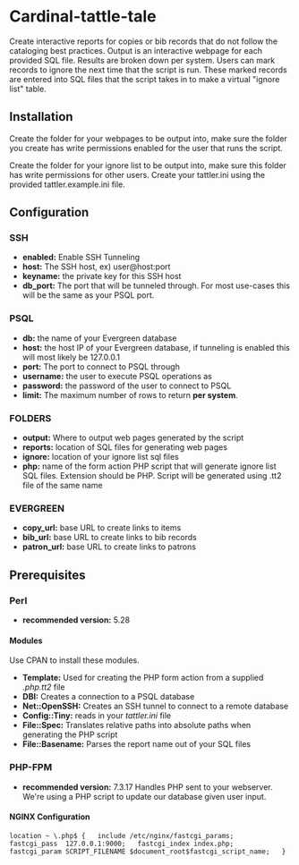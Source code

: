 # Cardinal-tattle-tale
Create interactive reports for copies or bib records that do not follow the cataloging best practices. Output is an interactive webpage for each provided SQL file. Results are broken down per system. Users can mark records to ignore the next time that the script is run. These marked records are entered into SQL files that the script takes in to make a virtual "ignore list" table.  

## Installation
Create the folder for your webpages to be output into, make sure the folder you create has write permissions enabled for the user that runs the script.  

Create the folder for your ignore list to be output into, make sure this folder has write permissions for other users.
Create your tattler.ini using the provided tattler.example.ini file. 

## Configuration

### SSH
* **enabled:** Enable SSH Tunneling 
* **host:** The SSH host, ex) user@host:port
* **keyname:** the private key for this SSH host
* **db_port:** The port that will be tunneled through. For most use-cases this will be the same as your PSQL port. 

### PSQL
* **db:** the name of your Evergreen database
* **host:** the host IP of your Evergreen database, if tunneling is enabled this will most likely be 127.0.0.1
* **port:** The port to connect to PSQL through
* **username:** the user to execute PSQL operations as
* **password:** the password of the user to connect to PSQL
* **limit:** The maximum number of rows to return **per system**.

### FOLDERS
* **output:** Where to output web pages generated by the script
* **reports:** location of SQL files for generating web pages
* **ignore:** location of your ignore list sql files
* **php:** name of the form action PHP script that will generate ignore list SQL files. Extension should be PHP. Script will be generated using .tt2 file of the same name

### EVERGREEN
* **copy_url:** base URL to create links to items
* **bib_url:** base URL to create links to bib records
* **patron_url:** base URL to create links to patrons

## Prerequisites
### Perl 
* **recommended version:** 5.28
#### Modules
Use CPAN to install these modules.
* **Template:** Used for creating the PHP form action from a supplied *.php.tt2* file
* **DBI:** Creates a connection to a PSQL database
* **Net::OpenSSH:** Creates an SSH tunnel to connect to a remote database
* **Config::Tiny:** reads in your *tattler.ini* file 
* **File::Spec:** Translates relative paths into absolute paths when generating the PHP script
* **File::Basename:** Parses the report name out of your SQL files

### PHP-FPM
* **recommended version:** 7.3.17
Handles PHP sent to your webserver. We're using a PHP script to update our database given user input.

#### NGINX Configuration
`
    location ~ \.php$ {  
        include /etc/nginx/fastcgi_params;  
        fastcgi_pass  127.0.0.1:9000;  
        fastcgi_index index.php;  
        fastcgi_param SCRIPT_FILENAME $document_root$fastcgi_script_name;  
    }  
`



